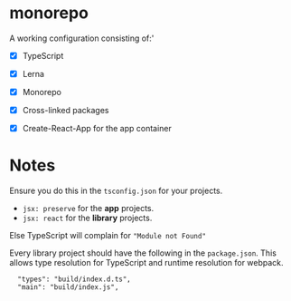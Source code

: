 # monorepo

A working configuration consisting of:'

- [x] TypeScript
- [x] Lerna
- [x] Monorepo
- [x] Cross-linked packages
- [x] Create-React-App for the app container


# Notes

Ensure you do this in the `tsconfig.json` for your projects.

- `jsx: preserve` for the **app** projects.
- `jsx: react` for the **library** projects.

Else TypeScript will complain for `"Module not Found"`


Every library project should have the following in the `package.json`. This allows 
type resolution for TypeScript and runtime resolution for webpack.

```
  "types": "build/index.d.ts",
  "main": "build/index.js",
```
